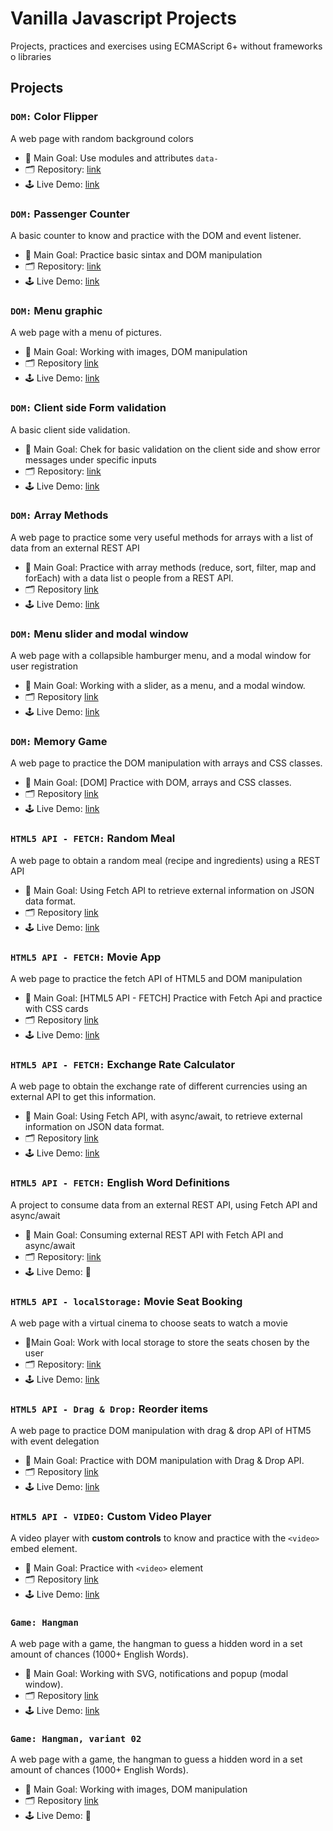 # Vanilla Javascript Projects

Projects, practices and exercises using ECMAScript 6+ without frameworks o libraries

## Projects

### `DOM:` Color Flipper

A web page with random background colors

- 🎯 Main Goal: Use modules and attributes `data-`
- 🗂️ Repository: [link](https://github.com/orses/vanilla_javascript/tree/master/basic_color_flipper/)
- 🕹️ Live Demo: [link](https://orses.github.io/vanilla_javascript/basic_color_flipper/src/)

### `DOM:` Passenger Counter

A basic counter to know and practice with the DOM and event listener.

- 🎯 Main Goal: Practice basic sintax and DOM manipulation
- 🗂️ Repository: [link](https://github.com/orses/vanilla_javascript/tree/master/passenger_counter/)
- 🕹️ Live Demo: [link](https://orses.github.io/vanilla_javascript/passenger_counter/src/)

### `DOM:` Menu graphic

A web page with a menu of pictures.

- 🎯 Main Goal: Working with images, DOM manipulation
- 🗂️ Repository [link](https://github.com/orses/vanilla_javascript/tree/master/menu_visual/)
- 🕹️ Live Demo: [link](https://orses.github.io/vanilla_javascript/menu_visual/src/)

### `DOM:` Client side Form validation

A basic client side validation.

- 🎯 Main Goal: Chek for basic validation on the client side and show error messages under specific inputs
- 🗂️ Repository: [link](https://github.com/orses/vanilla_javascript/tree/master/form_validator/)
- 🕹️ Live Demo: [link](https://orses.github.io/vanilla_javascript/form_validator/src/)

### `DOM:` Array Methods

A web page to practice some very useful methods for arrays with a list of data from an external REST API

- 🎯 Main Goal: Practice with array methods (reduce, sort, filter, map and forEach) with a data list o people from a REST API.
- 🗂️ Repository [link](https://github.com/orses/vanilla_javascript/tree/master/dom_array_methods/)
- 🕹️ Live Demo: [link](https://orses.github.io/vanilla_javascript/dom_array_methods/src/)

### `DOM:` Menu slider and modal window

A web page with a collapsible hamburger menu, and a modal window for user registration

- 🎯 Main Goal: Working with a slider, as a menu, and a modal window.
- 🗂️ Repository [link](https://github.com/orses/vanilla_javascript/tree/master/menu_slider_and_modal/)
- 🕹️ Live Demo: [link](https://orses.github.io/vanilla_javascript/menu_slider_and_modal/src/)

### `DOM:` Memory Game

A web page to practice the DOM manipulation with arrays and CSS classes.

- 🎯 Main Goal: [DOM] Practice with DOM, arrays and CSS classes.
- 🗂️ Repository [link](https://github.com/orses/vanilla_javascript/tree/master/dom_memory_game/)
- 🕹️ Live Demo: [link](https://orses.github.io/vanilla_javascript/dom_memory_game/src/)

### `HTML5 API - FETCH:` Random Meal

A web page to obtain a random meal (recipe and ingredients) using a REST API

- 🎯 Main Goal: Using Fetch API to retrieve external information on JSON data format.
- 🗂️ Repository [link](https://github.com/orses/vanilla_javascript/tree/master/fetch_random_meal/)
- 🕹️ Live Demo: [link](https://orses.github.io/vanilla_javascript/fetch_random_meal/src/)

### `HTML5 API - FETCH:` Movie App

A web page to practice the fetch API of HTML5 and DOM manipulation

- 🎯 Main Goal: [HTML5 API - FETCH] Practice with Fetch Api and practice with CSS cards
- 🗂️ Repository [link](https://github.com/orses/vanilla_javascript/tree/master/fetch_movies/)
- 🕹️ Live Demo: [link](https://orses.github.io/vanilla_javascript/fetch_movies/src/)

### `HTML5 API - FETCH:` Exchange Rate Calculator

A web page to obtain the exchange rate of different currencies using an external API to get this information.

- 🎯 Main Goal: Using Fetch API, with async/await, to retrieve external information on JSON data format.
- 🗂️ Repository [link](https://github.com/orses/vanilla_javascript/tree/master/exchange_rate_calculator/)
- 🕹️ Live Demo: [link](https://orses.github.io/vanilla_javascript/exchange_rate_calculator/src/)

### `HTML5 API - FETCH:` English Word Definitions

A project to consume data from an external REST API, using Fetch API and async/await

- 🎯 Main Goal: Consuming external REST API with Fetch API and async/await
- 🗂️ Repository: [link](https://github.com/orses/vanilla_javascript/tree/master/api_english_dictionary/)
- 🕹️ Live Demo: 🚧

### `HTML5 API - localStorage:` Movie Seat Booking

A web page with a virtual cinema to choose seats to watch a movie

- 🎯Main Goal: Work with local storage to store the seats chosen by the user
- 🗂️ Repository: [link](https://github.com/orses/vanilla_javascript/tree/master/movie_seat_booking/)
- 🕹️ Live Demo: [link](https://orses.github.io/vanilla_javascript/movie_seat_booking/src/)

### `HTML5 API - Drag & Drop:` Reorder items

A web page to practice DOM manipulation with drag & drop API of HTM5 with event delegation

- 🎯 Main Goal: Practice with DOM manipulation with Drag & Drop API.
- 🗂️ Repository [link](https://github.com/orses/vanilla_javascript/tree/master/drag_drop/)
- 🕹️ Live Demo: [link](https://orses.github.io/vanilla_javascript/drag_drop/src/)

### `HTML5 API - VIDEO:` Custom Video Player

A video player with **custom controls** to know and practice with the `<video>` embed element.

- 🎯 Main Goal: Practice with `<video>` element
- 🗂️ Repository [link](https://github.com/orses/vanilla_javascript/tree/master/video_player/)
- 🕹️ Live Demo: [link](https://orses.github.io/vanilla_javascript/video_player/src/)

### `Game: Hangman`

A web page with a game, the hangman to guess a hidden word in a set amount of chances (1000+ English Words).

- 🎯 Main Goal: Working with SVG, notifications and popup (modal window).
- 🗂️ Repository [link](https://github.com/orses/vanilla_javascript/tree/master/game_hangman/)
- 🕹️ Live Demo: [link](https://orses.github.io/vanilla_javascript/game_hangman/src/)

### `Game: Hangman, variant 02`

A web page with a game, the hangman to guess a hidden word in a set amount of chances (1000+ English Words).

- 🎯 Main Goal: Working with images, DOM manipulation
- 🗂️ Repository [link](https://github.com/orses/vanilla_javascript/tree/master/game_hangman_variant_02/)
- 🕹️ Live Demo: 🚧
